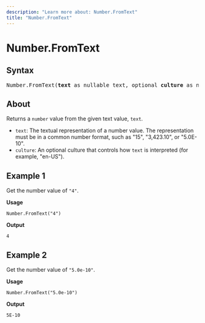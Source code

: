 ```yaml
---
description: "Learn more about: Number.FromText"
title: "Number.FromText"
---
```

# Number.FromText

## Syntax

<pre>
Number.FromText(<b>text</b> as nullable text, optional <b>culture</b> as nullable text) as nullable number
</pre>

## About

Returns a `number` value from the given text value, `text`.

* `text`: The textual representation of a number value. The representation must be in a common number format, such as "15", "3,423.10", or "5.0E-10".
* `culture`: An optional culture that controls how `text` is interpreted (for example, "en-US").

## Example 1

Get the number value of `"4"`.

**Usage**

```powerquery-m
Number.FromText("4")
```

**Output**

`4`

## Example 2

Get the number value of `"5.0e-10"`.

**Usage**

```powerquery-m
Number.FromText("5.0e-10")
```

**Output**

`5E-10`
